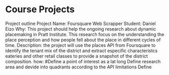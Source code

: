 # Course Projects
Project outline
Project Name: Foursquare Web Scrapper
Student: Daniel Eizo
 Why: This project should help the ongoing research about dynamic placemaking in Pratt Institute. This research focus on the understanding the place perception and how people fell about the place in different cycles of time.
Description: the project will use the places API from Foursquare to identify the tenant mix of the district and extract especific characteristcs eateries and other retail classes to provide a snapshot of the district composition.
 how:
 #Define a point of interest as a lat long
Define research area and devide into quadrants according to the API limitations
Define 